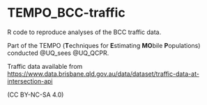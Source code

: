 # TEMPO_BCC-traffic

R code to reproduce analyses of the BCC traffic data. 

Part of the TEMPO (**T**echniques for **E**stimating **MO**bile **P**opulations) conducted @UQ_sees @UQ_QCPR.

Traffic data available from https://www.data.brisbane.qld.gov.au/data/dataset/traffic-data-at-intersection-api

(CC BY-NC-SA 4.0)

